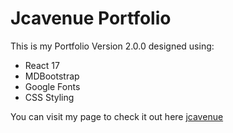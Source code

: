 # Jcavenue Portfolio

This is my Portfolio Version 2.0.0 designed using:
* React 17
* MDBootstrap
* Google Fonts
* CSS Styling

You can visit my page to check it out here  [jcavenue](https://jcavenue.github.io)
